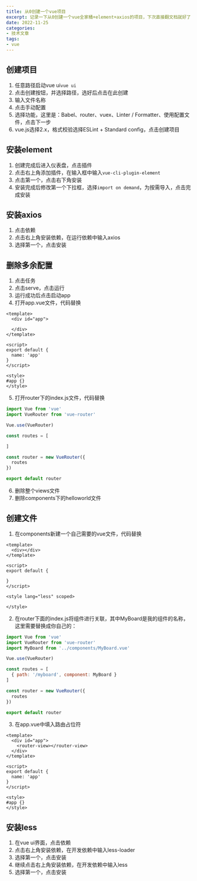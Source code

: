 ```yaml
---
title: 从0创建一个vue项目
excerpt: 记录一下从0创建一个vue全家桶+element+axios的项目，下次直接翻文档就好了
date: 2022-11-25
categories:
- 技术文章
tags:
- vue
---
```


## 创建项目
1. 任意路径启动vue ui`vue ui`
2. 点击创建按钮，并选择路径，选好后点击在此创建
3. 输入文件名称
4. 点击手动配置
5. 选择功能，这里是：Babel、router、vuex、Linter / Formatter、使用配置文件，点击下一步
6. vue.js选择2.x，格式校验选择ESLint + Standard config，点击创建项目

## 安装element
1. 创建完成后进入仪表盘，点击插件
2. 点击右上角添加插件，在输入框中输入`vue-cli-plugin-element`
3. 点击第一个，点击右下角安装
4. 安装完成后修改第一个下拉框，选择`import on demand`，为按需导入，点击完成安装

## 安装axios
1. 点击依赖
2. 点击右上角安装依赖，在运行依赖中输入axios
3. 选择第一个，点击安装

## 删除多余配置
1. 点击任务
2. 点击serve，点击运行
3. 运行成功后点击启动app
4. 打开app.vue文件，代码替换
  ```vue
  <template>
    <div id="app">

    </div>
  </template>

  <script>
  export default {
    name: 'app'
  }
  </script>

  <style>
  #app {}
  </style>
  ```
5. 打开router下的index.js文件，代码替换
  ```javascript
  import Vue from 'vue'
  import VueRouter from 'vue-router'

  Vue.use(VueRouter)

  const routes = [

  ]

  const router = new VueRouter({
    routes
  })

  export default router
  ```
6. 删除整个views文件
7. 删除components下的helloworld文件

## 创建文件
1. 在components新建一个自己需要的vue文件，代码替换
  ```vue
  <template>
    <div></div>
  </template>

  <script>
  export default {

  }
  </script>

  <style lang="less" scoped>

  </style>
  ```
2. 在router下面的index.js将组件进行关联，其中MyBoard是我的组件的名称，这里需要替换成你自己的：
  ```javascript
  import Vue from 'vue'
  import VueRouter from 'vue-router'
  import MyBoard from '../components/MyBoard.vue'

  Vue.use(VueRouter)

  const routes = [
    { path: '/myboard', component: MyBoard }
  ]

  const router = new VueRouter({
    routes
  })

  export default router

  ```
3. 在app.vue中填入路由占位符
  ```vue
  <template>
    <div id="app">
      <router-view></router-view>
    </div>
  </template>

  <script>
  export default {
    name: 'app'
  }
  </script>

  <style>
  #app {}
  </style>
  ```
  
  ## 安装less
  1. 在vue ui界面，点击依赖
  2. 点击右上角安装依赖，在开发依赖中输入less-loader
  3. 选择第一个，点击安装
  4. 继续点击右上角安装依赖，在开发依赖中输入less
  5. 选择第一个，点击安装

